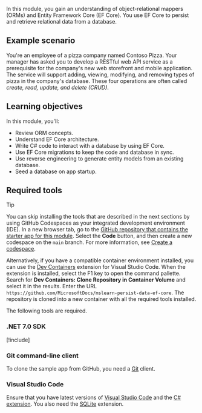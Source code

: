 In this module, you gain an understanding of object-relational mappers (ORMs) and Entity Framework Core (EF Core). You use EF Core to persist and retrieve relational data from a database.

## Example scenario

You're an employee of a pizza company named Contoso Pizza. Your manager has asked you to develop a RESTful web API service as a prerequisite for the company's new web storefront and mobile application. The service will support adding, viewing, modifying, and removing types of pizza in the company's database. These four operations are often called *create, read, update, and delete (CRUD)*.

## Learning objectives

In this module, you'll:

- Review ORM concepts.
- Understand EF Core architecture.
- Write C# code to interact with a database by using EF Core.
- Use EF Core migrations to keep the code and database in sync.
- Use reverse engineering to generate entity models from an existing database.
- Seed a database on app startup.

## Required tools

> [!TIP]
> You can skip installing the tools that are described in the next sections by using GitHub Codespaces as your integrated development environment (IDE). In a new browser tab, go to the [GitHub repository that contains the starter app for this module](https://github.com/MicrosoftDocs/mslearn-persist-data-ef-core). Select the **Code** button, and then create a new codespace on the `main` branch. For more information, see [Create a codespace](https://docs.github.com/github/developing-online-with-codespaces/creating-a-codespace).
>
> Alternatively, if you have a compatible container environment installed, you can use the [Dev Containers](https://marketplace.visualstudio.com/items?itemName=ms-vscode-remote.remote-containers) extension for Visual Studio Code. When the extension is installed, select the F1 key to open the command pallette. Search for **Dev Containers: Clone Repository in Container Volume** and select it in the results. Enter the URL `https://github.com/MicrosoftDocs/mslearn-persist-data-ef-core`. The repository is cloned into a new container with all the required tools installed.

The following tools are required.

### .NET 7.0 SDK

[!include[](../../../includes/dotnet7-sdk-version.md)]

### Git command-line client

To clone the sample app from GitHub, you need a [Git](https://git-scm.com/downloads) client.

### Visual Studio Code

Ensure that you have latest versions of [Visual Studio Code](https://code.visualstudio.com/?azure-portal=true) and the [C# extension](https://marketplace.visualstudio.com/items?itemName=ms-dotnettools.csharp&azure-portal=true). You also need the [SQLite](https://marketplace.visualstudio.com/items?itemName=alexcvzz.vscode-sqlite&azure-portal=true) extension.
